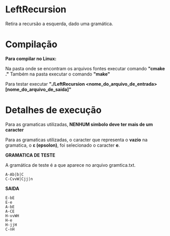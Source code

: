 # LeftRecursion
Retira a recursão a esquerda, dado uma gramática.

# Compilação

**Para compilar no Linux:**

Na pasta onde se encontram os arquivos fontes executar comando **"cmake ."**
Também na pasta executar o comando **"make"**

Para testar executar **"./LeftRecursion <nome_do_arquivo_de_entrada> [nome_do_arquivo_de_saida]"**

# Detalhes de execução

Para as gramaticas utilizadas, **NENHUM simbolo deve ter mais de um caracter**

Para as gramaticas utilizadas, o caracter que representa o **vazio** na gramatica, o **ε (epsolon)**, foi selecionado o caracter **e**.

**GRAMATICA DE TESTE**

A gramática de teste é a que aparece no arquivo gramtica.txt.

```
A-Ab|b|C
C-CvvW|Cjj|n
```

**SAIDA**

```
E-bE
E-e
A-bE
A-CE
H-vvWH
H-e
H-jjH
C-nH
```
